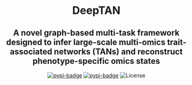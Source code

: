 <div align="center">

# DeepTAN

## A novel graph-based multi-task framework designed to infer large-scale multi-omics trait-associated networks (TANs) and reconstruct phenotype-specific omics states

[![pypi-badge](https://img.shields.io/pypi/v/deeptan)](https://pypi.org/project/deeptan)
[![pypi-badge](https://img.shields.io/pypi/dm/deeptan.svg?label=Pypi%20downloads)](https://pypi.org/project/deeptan)
![License](https://img.shields.io/github/license/cma2015/DeepTAN)

</div>
